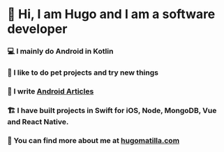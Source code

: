 # 👋 Hi, I am Hugo and I am a software developer

### 💻 I mainly do Android in Kotlin

### 🧪 I like to do pet projects and try new things

### 📝 I write [Android Articles](hugomatilla.com/blog)

### 🏗 I have built projects in Swift for iOS, Node, MongoDB, Vue and React Native.

### 👀 You can find more about me at [hugomatilla.com](hugomatilla.com)


<!--
**HugoMatilla/HugoMatilla** is a ✨ _special_ ✨ repository because its `README.md` (this file) appears on your GitHub profile.

Here are some ideas to get you started:

- 🔭 I’m currently working on ...
- 🌱 I’m currently learning ...
- 👯 I’m looking to collaborate on ...
- 🤔 I’m looking for help with ...
- 💬 Ask me about ...
- 📫 How to reach me: ...
- 😄 Pronouns: ...
- ⚡ Fun fact: ...
-->
